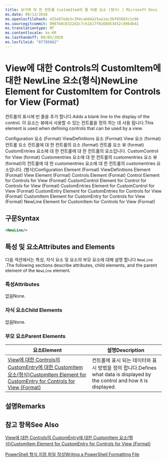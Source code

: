 ```yaml
---
title: 보기에 대 한 컨트롤 CustomItem의 줄 바꿈 요소 (형식) | Microsoft Docs
ms.date: 09/13/2016
ms.openlocfilehash: e55e07ede3c394cabbda25aa1ec3bf03683c1c6b
ms.sourcegitcommit: 0907b8c6322d2c7c61b17f8168d53452c8964b41
ms.translationtype: MT
ms.contentlocale: ko-KR
ms.lasthandoff: 08/05/2020
ms.locfileid: "87785662"
---
```

# <a name="newline-element-for-customitem-for-controls-for-view-format"></a><span data-ttu-id="83653-102">View에 대한 Controls의 CustomItem에 대한 NewLine 요소(형식)</span><span class="sxs-lookup"><span data-stu-id="83653-102">NewLine Element for CustomItem for Controls for View (Format)</span></span>

<span data-ttu-id="83653-103">컨트롤의 표시에 빈 줄을 추가 합니다.</span><span class="sxs-lookup"><span data-stu-id="83653-103">Adds a blank line to the display of the control.</span></span> <span data-ttu-id="83653-104">이 요소는 뷰에서 사용할 수 있는 컨트롤을 정의 하는 데 사용 됩니다.</span><span class="sxs-lookup"><span data-stu-id="83653-104">This element is used when defining controls that can be used by a view.</span></span>

<span data-ttu-id="83653-105">Configuration 요소 (Format) ViewDefinitions 요소 (Format) View 요소 (format) 컨트롤 요소 컨트롤에 대 한 컨트롤의 요소 (format) 컨트롤 요소 뷰 (format) CustomEntries 요소에 대 한 컨트롤에 대 한 컨트롤의 요소입니다. CustomControl for View (format) Customentries 요소에 대 한 컨트롤의 customentries 요소 뷰 (format)의 컨트롤에 대 한 customentries 요소에 대 한 컨트롤의 customentries 요소입니다. (형식)</span><span class="sxs-lookup"><span data-stu-id="83653-105">Configuration Element (Format) ViewDefinitions Element (Format) View Element (Format) Controls Element (Format) Control Element for Controls for View (Format) CustomControl Element for Control for Controls for View (Format) CustomEntries Element for CustomControl for View (Format) CustomEntry Element for CustomEntries for Controls for View (Format) CustomItem Element for CustomEntry for Controls for View (Format) NewLine Element for CustomItem for Controls for View (Format)</span></span>

## <a name="syntax"></a><span data-ttu-id="83653-106">구문</span><span class="sxs-lookup"><span data-stu-id="83653-106">Syntax</span></span>

```xml
<NewLine/>
```

## <a name="attributes-and-elements"></a><span data-ttu-id="83653-107">특성 및 요소</span><span class="sxs-lookup"><span data-stu-id="83653-107">Attributes and Elements</span></span>

<span data-ttu-id="83653-108">다음 섹션에서는 특성, 자식 요소 및 요소의 부모 요소에 대해 설명 합니다 `NewLine` .</span><span class="sxs-lookup"><span data-stu-id="83653-108">The following sections describe attributes, child elements, and the parent element of the `NewLine` element.</span></span>

### <a name="attributes"></a><span data-ttu-id="83653-109">특성</span><span class="sxs-lookup"><span data-stu-id="83653-109">Attributes</span></span>

<span data-ttu-id="83653-110">없음</span><span class="sxs-lookup"><span data-stu-id="83653-110">None.</span></span>

### <a name="child-elements"></a><span data-ttu-id="83653-111">자식 요소</span><span class="sxs-lookup"><span data-stu-id="83653-111">Child Elements</span></span>

<span data-ttu-id="83653-112">없음</span><span class="sxs-lookup"><span data-stu-id="83653-112">None.</span></span>

### <a name="parent-elements"></a><span data-ttu-id="83653-113">부모 요소</span><span class="sxs-lookup"><span data-stu-id="83653-113">Parent Elements</span></span>

|<span data-ttu-id="83653-114">요소</span><span class="sxs-lookup"><span data-stu-id="83653-114">Element</span></span>|<span data-ttu-id="83653-115">설명</span><span class="sxs-lookup"><span data-stu-id="83653-115">Description</span></span>|
|-------------|-----------------|
|[<span data-ttu-id="83653-116">View에 대한 Controls의 CustomEntry에 대한 CustomItem 요소(형식)</span><span class="sxs-lookup"><span data-stu-id="83653-116">CustomItem Element for CustomEntry for Controls for View (Format)</span></span>](./customitem-element-for-customentry-for-controls-for-view-format.md)|<span data-ttu-id="83653-117">컨트롤에 표시 되는 데이터와 표시 방법을 정의 합니다.</span><span class="sxs-lookup"><span data-stu-id="83653-117">Defines what data is displayed by the control and how it is displayed.</span></span>|

## <a name="remarks"></a><span data-ttu-id="83653-118">설명</span><span class="sxs-lookup"><span data-stu-id="83653-118">Remarks</span></span>

## <a name="see-also"></a><span data-ttu-id="83653-119">참고 항목</span><span class="sxs-lookup"><span data-stu-id="83653-119">See Also</span></span>

[<span data-ttu-id="83653-120">View에 대한 Controls의 CustomEntry에 대한 CustomItem 요소(형식)</span><span class="sxs-lookup"><span data-stu-id="83653-120">CustomItem Element for CustomEntry for Controls for View (Format)</span></span>](./customitem-element-for-customentry-for-controls-for-view-format.md)

[<span data-ttu-id="83653-121">PowerShell 형식 지정 파일 작성</span><span class="sxs-lookup"><span data-stu-id="83653-121">Writing a PowerShell Formatting File</span></span>](./writing-a-powershell-formatting-file.md)
